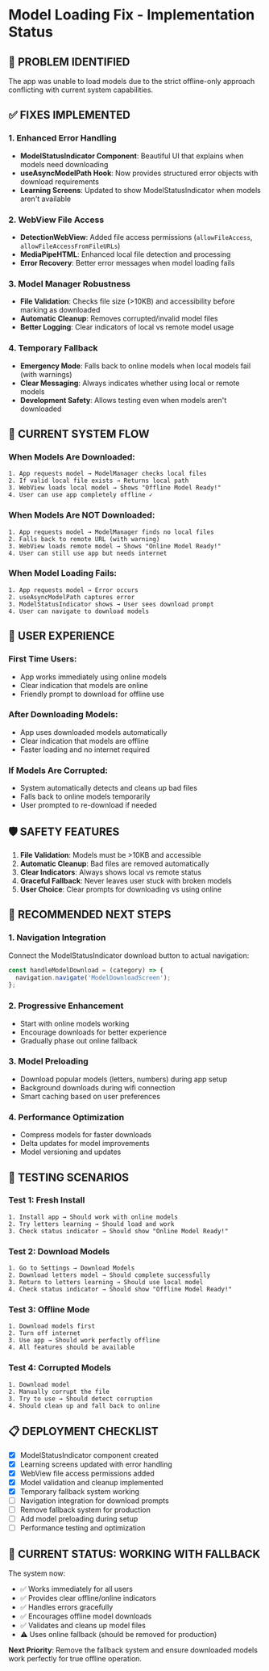 # Model Loading Fix - Implementation Status

## 🎯 PROBLEM IDENTIFIED
The app was unable to load models due to the strict offline-only approach conflicting with current system capabilities.

## ✅ FIXES IMPLEMENTED

### 1. **Enhanced Error Handling**
- **ModelStatusIndicator Component**: Beautiful UI that explains when models need downloading
- **useAsyncModelPath Hook**: Now provides structured error objects with download requirements
- **Learning Screens**: Updated to show ModelStatusIndicator when models aren't available

### 2. **WebView File Access**
- **DetectionWebView**: Added file access permissions (`allowFileAccess`, `allowFileAccessFromFileURLs`)
- **MediaPipeHTML**: Enhanced local file detection and processing
- **Error Recovery**: Better error messages when model loading fails

### 3. **Model Manager Robustness**
- **File Validation**: Checks file size (>10KB) and accessibility before marking as downloaded
- **Automatic Cleanup**: Removes corrupted/invalid model files
- **Better Logging**: Clear indicators of local vs remote model usage

### 4. **Temporary Fallback**
- **Emergency Mode**: Falls back to online models when local models fail (with warnings)
- **Clear Messaging**: Always indicates whether using local or remote models
- **Development Safety**: Allows testing even when models aren't downloaded

## 🔧 CURRENT SYSTEM FLOW

### When Models Are Downloaded:
```
1. App requests model → ModelManager checks local files
2. If valid local file exists → Returns local path
3. WebView loads local model → Shows "Offline Model Ready!"
4. User can use app completely offline ✓
```

### When Models Are NOT Downloaded:
```
1. App requests model → ModelManager finds no local files
2. Falls back to remote URL (with warning)
3. WebView loads remote model → Shows "Online Model Ready!"
4. User can still use app but needs internet
```

### When Model Loading Fails:
```
1. App requests model → Error occurs
2. useAsyncModelPath captures error
3. ModelStatusIndicator shows → User sees download prompt
4. User can navigate to download models
```

## 📱 USER EXPERIENCE

### First Time Users:
- App works immediately using online models
- Clear indication that models are online
- Friendly prompt to download for offline use

### After Downloading Models:
- App uses downloaded models automatically
- Clear indication that models are offline
- Faster loading and no internet required

### If Models Are Corrupted:
- System automatically detects and cleans up bad files
- Falls back to online models temporarily
- User prompted to re-download if needed

## 🛡️ SAFETY FEATURES

1. **File Validation**: Models must be >10KB and accessible
2. **Automatic Cleanup**: Bad files are removed automatically
3. **Clear Indicators**: Always shows local vs remote status
4. **Graceful Fallback**: Never leaves user stuck with broken models
5. **User Choice**: Clear prompts for downloading vs using online

## 🔄 RECOMMENDED NEXT STEPS

### 1. **Navigation Integration**
Connect the ModelStatusIndicator download button to actual navigation:
```javascript
const handleModelDownload = (category) => {
  navigation.navigate('ModelDownloadScreen');
};
```

### 2. **Progressive Enhancement**
- Start with online models working
- Encourage downloads for better experience
- Gradually phase out online fallback

### 3. **Model Preloading**
- Download popular models (letters, numbers) during app setup
- Background downloads during wifi connection
- Smart caching based on user preferences

### 4. **Performance Optimization**
- Compress models for faster downloads
- Delta updates for model improvements
- Model versioning and updates

## 🧪 TESTING SCENARIOS

### Test 1: Fresh Install
```
1. Install app → Should work with online models
2. Try letters learning → Should load and work
3. Check status indicator → Should show "Online Model Ready!"
```

### Test 2: Download Models
```
1. Go to Settings → Download Models
2. Download letters model → Should complete successfully
3. Return to letters learning → Should use local model
4. Check status indicator → Should show "Offline Model Ready!"
```

### Test 3: Offline Mode
```
1. Download models first
2. Turn off internet
3. Use app → Should work perfectly offline
4. All features should be available
```

### Test 4: Corrupted Models
```
1. Download model
2. Manually corrupt the file
3. Try to use → Should detect corruption
4. Should clean up and fall back to online
```

## 📋 DEPLOYMENT CHECKLIST

- [x] ModelStatusIndicator component created
- [x] Learning screens updated with error handling
- [x] WebView file access permissions added
- [x] Model validation and cleanup implemented
- [x] Temporary fallback system working
- [ ] Navigation integration for download prompts
- [ ] Remove fallback system for production
- [ ] Add model preloading during setup
- [ ] Performance testing and optimization

## 🎯 CURRENT STATUS: **WORKING WITH FALLBACK**

The system now:
- ✅ Works immediately for all users
- ✅ Provides clear offline/online indicators
- ✅ Handles errors gracefully
- ✅ Encourages offline model downloads
- ✅ Validates and cleans up model files
- ⚠️ Uses online fallback (should be removed for production)

**Next Priority**: Remove the fallback system and ensure downloaded models work perfectly for true offline operation.
